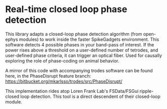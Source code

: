 # Real-time closed loop phase detection

This library adapts a closed-loop phase detection algorithm (from open-ephys modules) to work inside the faster SpikeGadgets environment. This software detects 4 possible phases in your band-pass of interest. If the power rises above a threshold on a user-defined number of tetrodes, and user-defined phase criteria, it can trigger an optical fiber. Used for causally exploring the role of phase-coding on animal behavior.

A mirror of this code with accompanying trodes software can be found here, in the PhaseDisrupt feature branch:
https://bitbucket.org/mkarlsso/trodes/src/PhaseDisrupt/

This implementation rides atop Loren Frank Lab's FSData/FSGui ripple-closed loop detection. This tool is a direct descendent of their closed-loop module.

